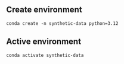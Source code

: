 ## Create environment
```
conda create -n synthetic-data python=3.12 
```

## Active environment
```
conda activate synthetic-data
```